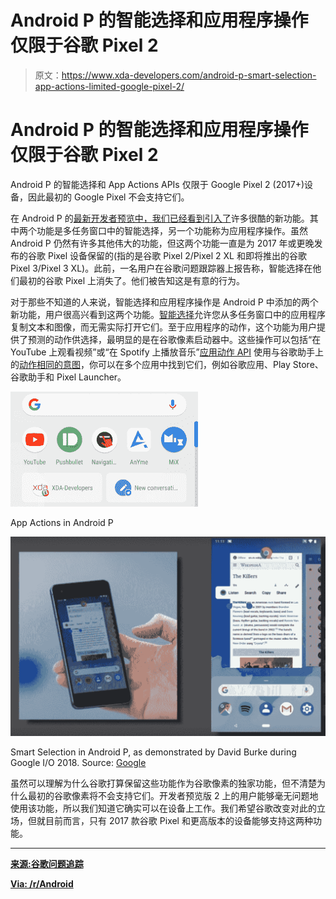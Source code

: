 # Android P 的智能选择和应用程序操作仅限于谷歌 Pixel 2

> 原文：<https://www.xda-developers.com/android-p-smart-selection-app-actions-limited-google-pixel-2/>

# Android P 的智能选择和应用程序操作仅限于谷歌 Pixel 2

Android P 的智能选择和 App Actions APIs 仅限于 Google Pixel 2 (2017+)设备，因此最初的 Google Pixel 不会支持它们。

在 Android P 的[最新开发者预览中，我们已经看到](https://www.xda-developers.com/android-p-beta-3-google-pixel/)[引入了](https://www.xda-developers.com/android-p-beta-3-google-pixel-2-xl/)许多很酷的新功能。其中两个功能是多任务窗口中的智能选择，另一个功能称为应用程序操作。虽然 Android P 仍然有许多其他伟大的功能，但这两个功能一直是为 2017 年或更晚发布的谷歌 Pixel 设备保留的(指的是谷歌 Pixel 2/Pixel 2 XL 和即将推出的谷歌 Pixel 3/Pixel 3 XL)。此前，一名用户在谷歌问题跟踪器上报告称，智能选择在他们最初的谷歌 Pixel 上消失了。他们被告知这是有意的行为。

对于那些不知道的人来说，智能选择和应用程序操作是 Android P 中添加的两个新功能，用户很高兴看到这两个功能。[智能选择](https://www.xda-developers.com/everything-new-android-p-developer-preview-2/)允许您从多任务窗口中的应用程序复制文本和图像，而无需实际打开它们。至于应用程序的动作，这个功能为用户提供了预测的动作供选择，最明显的是在谷歌像素启动器中。这些操作可以包括“在 YouTube 上观看视频”或“在 Spotify 上播放音乐”[应用动作 API](https://www.xda-developers.com/slices-app-actions-android-p-google-assistant/) 使用与谷歌助手上的[动作相同的](https://www.xda-developers.com/actions-on-google-media-playback-subscriptions-custom-commands/)[意图](https://developers.google.com/actions/reference/built-in-intents)，你可以在多个应用中找到它们，例如谷歌应用、Play Store、谷歌助手和 Pixel Launcher。

 <picture>![Android P App Actions](img/337b91c16734aeac7cddd4b7228e9c93.png)</picture> 

App Actions in Android P

 <picture>![Android P Smart Selection](img/454da7321d1b1633a1db55ceb102aa9d.png)</picture> 

Smart Selection in Android P, as demonstrated by David Burke during Google I/O 2018\. Source: [Google](https://www.youtube.com/watch?v=ogfYd705cRs)

虽然可以理解为什么谷歌打算保留这些功能作为谷歌像素的独家功能，但不清楚为什么最初的谷歌像素将不会支持它们。开发者预览版 2 上的用户能够毫无问题地使用该功能，所以我们知道它确实可以在设备上工作。我们希望谷歌改变对此的立场，但就目前而言，只有 2017 款谷歌 Pixel 和更高版本的设备能够支持这两种功能。

* * *

[**来源:谷歌问题追踪**](https://issuetracker.google.com/issues/79500604#comment9)

[**Via: /r/Android**](https://www.reddit.com/r/Android/comments/8vwlr7/smart_selection_and_action_suggestions_will_only/)
